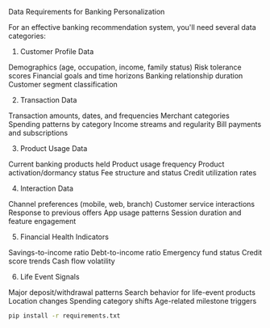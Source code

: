 Data Requirements for Banking Personalization

For an effective banking recommendation system, you'll need several data categories:

1. Customer Profile Data

Demographics (age, occupation, income, family status)
Risk tolerance scores
Financial goals and time horizons
Banking relationship duration
Customer segment classification

2. Transaction Data

Transaction amounts, dates, and frequencies
Merchant categories
Spending patterns by category
Income streams and regularity
Bill payments and subscriptions

3. Product Usage Data

Current banking products held
Product usage frequency
Product activation/dormancy status
Fee structure and status
Credit utilization rates

4. Interaction Data

Channel preferences (mobile, web, branch)
Customer service interactions
Response to previous offers
App usage patterns
Session duration and feature engagement

5. Financial Health Indicators

Savings-to-income ratio
Debt-to-income ratio
Emergency fund status
Credit score trends
Cash flow volatility

6. Life Event Signals

Major deposit/withdrawal patterns
Search behavior for life-event products
Location changes
Spending category shifts
Age-related milestone triggers

```bash
pip install -r requirements.txt
```
